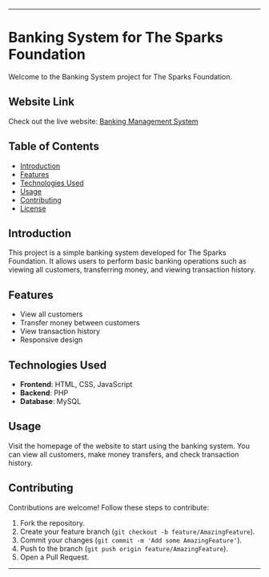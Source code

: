 
---

# Banking System for The Sparks Foundation

Welcome to the Banking System project for The Sparks Foundation.

## Website Link
Check out the live website: [Banking Management System](https://bangingmanagement.000webhostapp.com/)

## Table of Contents

- [Introduction](#introduction)
- [Features](#features)
- [Technologies Used](#technologies-used)
- [Usage](#usage)
- [Contributing](#contributing)
- [License](#license)


## Introduction

This project is a simple banking system developed for The Sparks Foundation. It allows users to perform basic banking operations such as viewing all customers, transferring money, and viewing transaction history.

## Features

- View all customers
- Transfer money between customers
- View transaction history
- Responsive design

## Technologies Used

- **Frontend**: HTML, CSS, JavaScript
- **Backend**: PHP
- **Database**: MySQL


## Usage

Visit the homepage of the website to start using the banking system. You can view all customers, make money transfers, and check transaction history.


## Contributing

Contributions are welcome! Follow these steps to contribute:

1. Fork the repository.
2. Create your feature branch (`git checkout -b feature/AmazingFeature`).
3. Commit your changes (`git commit -m 'Add some AmazingFeature'`).
4. Push to the branch (`git push origin feature/AmazingFeature`).
5. Open a Pull Request.



---
